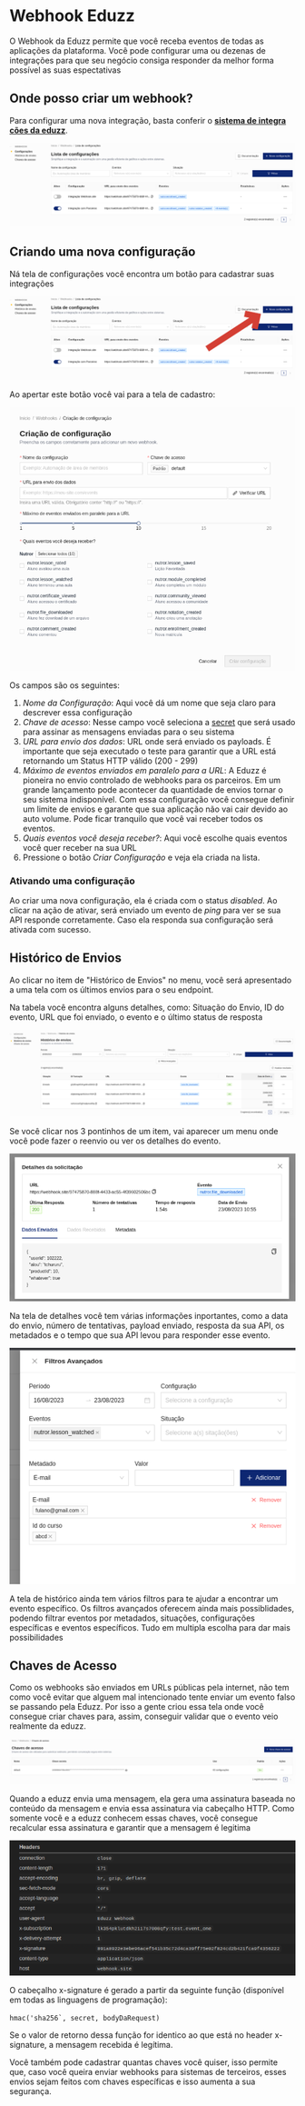 # Webhook Eduzz

O Webhook da Eduzz permite que você receba eventos de todas as aplicações da plataforma. Você pode configurar uma ou dezenas de integrações para que seu negócio consiga responder da melhor forma possível as suas espectativas


## Onde posso criar um webhook?

Para configurar uma nova integração, basta conferir o **[sistema de integra
cões da eduzz](https://integrations.eduzz.com)**.

![Tela de listagens de configurações](./images/integrations_configs.png)

## Criando uma nova configuração

Ná tela de configurações você encontra um botão para cadastrar suas integrações

![Botão para criar integração](./images/integrations_configs_create.png)

Ao apertar este botão você vai para a tela de cadastro:

![Botão para criar integração](./images/integrations_create.png)

Os campos são os seguintes:

1. *Nome da Configuração*: Aqui você dá um nome que seja claro para descrever essa configuração
2. *Chave de acesso*: Nesse campo você seleciona a [secret](/secret) que será usado para assinar as mensagens enviadas para o seu sistema
3. *URL para envio dos dados*: URL onde será enviado os payloads. É importante que seja executado o teste para garantir que a URL está retornando um Status HTTP válido (200 - 299)
4. *Máximo de eventos enviados em paralelo para a URL*: A Eduzz é pioneira no envio controlado de webhooks para os parceiros. Em um grande lançamento pode acontecer da quantidade de envios tornar o seu sistema indisponível. Com essa configuração você consegue definir um limite de envios e garante que sua aplicação não vai cair devido ao auto volume. Pode ficar tranquilo que você vai receber todos os eventos.
5. *Quais eventos você deseja receber?*: Aqui você escolhe quais eventos você quer receber na sua URL
6. Pressione o botão *Criar Configuração* e veja ela criada na lista.

### Ativando uma configuração

Ao criar uma nova configuração, ela é criada com o status *disabled*. Ao clicar na ação de ativar, será enviado um evento de *ping* para ver se sua API responde corretamente. Caso ela responda sua configuração será ativada com sucesso.

## Histórico de Envios

Ao clicar no item de "Histórico de Envios" no menu, você será apresentado a uma tela com os últimos envios para o seu endpoint.

Na tabela você encontra alguns detalhes, como: Situação do Envio, ID do evento, URL que foi enviado, o evento e o último status de resposta

![Histórico de envios](./images/integrations_history.png)

Se você clicar nos 3 pontinhos de um item, vai aparecer um menu onde você pode fazer o reenvio ou ver os detalhes do evento.

![Detalhes do envio](./images/integrations_history_details.png)

Na tela de detalhes você tem várias informações inportantes, como a data do envio, número de tentativas, payload enviado, resposta da sua API, os metadados e o tempo que sua API levou para responder esse evento.

![Filtros do histórico](./images/integrations_history_filters.png)

A tela de histórico ainda tem vários filtros para te ajudar a encontrar um evento específico. Os filtros avançados oferecem ainda mais possiblidades, podendo filtrar eventos por metadados, situações, configurações específicas e eventos específicos. Tudo em multipla escolha para dar mais possibilidades

## Chaves de Acesso

Como os webhooks são enviados em URLs públicas pela internet, não tem como você evitar que alguem mal intencionado tente enviar um evento falso se passando pela Eduzz. Por isso a gente criou essa tela onde você consegue criar chaves para, assim, conseguir validar que o evento veio realmente da eduzz.

![Secrets](./images/integrations_keys.png)

Quando a eduzz envia uma mensagem, ela gera uma assinatura baseada no conteúdo da mensagem e envia essa assinatura via cabeçalho HTTP. Como somente você e a eduzz conhecem essas chaves, você consegue recalcular essa assinatura e garantir que a mensagem é legitima

![Histórico de envios](./images/integrations_signature.png)

O cabeçalho x-signature é gerado a partir da seguinte função (disponível em todas as linguagens de programação):

```hmac('sha256`, secret, bodyDaRequest)```

Se o valor de retorno dessa função for identico ao que está no header x-signature, a mensagem recebida é legítima.

Você também pode cadastrar quantas chaves você quiser, isso permite que, caso você queira enviar webhooks para sistemas de terceiros, esses envios sejam feitos com chaves específicas e isso aumenta a sua segurança.
